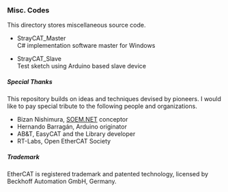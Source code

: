 ### Misc. Codes
This directory stores miscellaneous source code.

- StrayCAT_Master  
C# implementation software master for Windows

- StrayCAT_Slave  
Test sketch using Arduino based slave device

##### Special Thanks
This repository builds on ideas and techniques devised by pioneers. I would like to pay special tribute to the following people and organizations.

- Bizan Nishimura, [SOEM.NET](https://github.com/lipoyang/SOEM.NET) conceptor
- Hernando Barragán, Arduino originator
- AB&T, EasyCAT and the Library developer
- RT-Labs, Open EtherCAT Society

##### Trademark
EtherCAT is registered trademark and patented technology, licensed by Beckhoff Automation GmbH, Germany.
